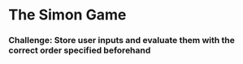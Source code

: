 # The Simon Game


### Challenge: Store user inputs and evaluate them with the correct order specified beforehand
